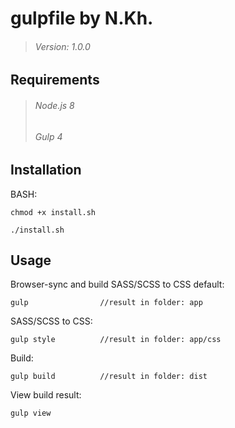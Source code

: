 ﻿# gulpfile by N.Kh.

>###### Version: 1.0.0


## Requirements
>###### Node.js 8
>###### Gulp 4



## Installation
BASH:

	chmod +x install.sh
	
	./install.sh


## Usage
Browser-sync and build SASS/SCSS to CSS default:

	gulp				//result in folder: app

SASS/SCSS to CSS:

	gulp style 			//result in folder: app/css

Build:

	gulp build 			//result in folder: dist

View build result:

	gulp view




